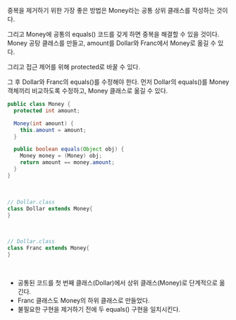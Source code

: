 중복을 제거하기 위한 가장 좋은 방법은 Money라는 공통 상위 클래스를 작성하는 것이다.  

그리고 Money에 공통의 equals() 코드를 갖게 하면 중복을 해결할 수 있을 것이다.  
Money 공탕 클래스를 만들고, amount를 Dollar와 Franc에서 Money로 옮길 수 있다. 

그리고 접근 제어를 위해 protected로 바꿀 수 있다.

그 후 Dollar와 Franc의 equals()를 수정해야 한다. 
먼저 Dollar의 equals()를 Money 객체끼리 비교하도록 수정하고, Money 클래스로 옮길 수 있다.

```java
public class Money {
  protected int amount;

  Money(int amount) {
    this.amount = amount;
  }

  public boolean equals(Object obj) {
    Money money = (Money) obj;
    return amount == money.amount;
  }
}
```

<br>

```java
// Dollar.class
class Dollar extends Money{
}
```

<br>

```java
// Dollar.class
class Franc extends Money{
}
```

<br>

- 공통된 코드를 첫 번째 클래스(Dollar)에서 상위 클래스(Money)로 단계적으로 옮긴다.
- Franc 클래스도 Money의 하위 클래스로 만들었다.
- 불필요한 구현을 제거하기 전에 두 equals() 구현을 일치시킨다.

